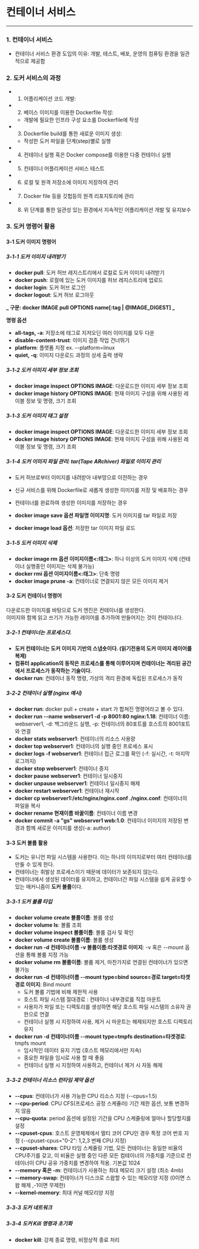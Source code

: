 # 컨테이너 서비스
---

### 1. 컨테이너 서비스


- 컨테이너 서비스 환경 도입의 이유:
개발, 테스트, 배포, 운영의 컴퓨팅 환경을 일관적으로 제공함


### 2. 도커 서비스의 과정

- 1. 어플리케이션 코드 개발:

- 2. 베이스 이미지를 이용한 Dockerfile 작성:
    - 개발에 필요한 인프라 구성 요소를 Dockerfile에 작성

- 3. Dockerfile build를 통한 새로운 이미지 생성:
    - 작성한 도커 파일을 단계(step)별로 실행

- 4. 컨테이너 실행 혹은 Docker compose를 이용한 다중 컨테이너 실행

- 5. 컨테이너 어플리케이션 서비스 테스트

- 6. 로컬 및 원격 저장소에 이미지 저장하여 관리

- 7. Docker file 등을 깃헙등의 원격 리포지토리에 관리

- 8. 위 단계를 통한 일관성 있는 환경에서 지속적인 어플리케이션 개발 및 유지보수




### 3. 도커 명령어 활용



#### 3-1 도커 이미지 명령어


##### 3-1-1 도커 이미지 내려받기

- **docker pull**: 도커 허브 레지스트리에서 로컬로 도커 이미지 내려받기
- **docker push**: 로컬에 있는 도커 이미지를 허브 레지스트리에 업로드
- **docker login**: 도커 허브 로그인
- **docker logout**: 도커 허브 로그아웃

**_ 구문: docker IMAGE pull OPTIONS name[:tag | @IMAGE_DIGEST] _**


**명령 옵션**
- **all-tags, -a**: 저장소에 태그로 지저오딘 여러 이미지를 모두 다운
- **disable-content-trust**: 이미지 검증 작업 건너뛰기
- **platform**: 플랫폼 지정  ex. --platform=linux
- **quiet, -q**: 이미지 다운로드 과정의 상세 출력 생략




##### 3-1-2 도커 이미지 세부 정보 조회



- **docker image inspect OPTIONS IMAGE**: 다운로드한 이미지 세부 정보 조회
- **docker image history OPTIONS IMAGE**: 현재 이미지 구성을 위해 사용된 레이블 정보 및 명령, 크기 조회


##### 3-1-3 도커 이미지 태그 설정

- **docker image inspect OPTIONS IMAGE**: 다운로드한 이미지 세부 정보 조회
- **docker image history OPTIONS IMAGE**: 현재 이미지 구성을 위해 사용된 레이블 정보 및 명령, 크기 조회


##### 3-1-4 도커 이미지 파일 관리: tar(Tape ARchiver) 파일로 이미지 관리

 - 도커 허브로부터 이미지를 내려받아 내부망으로 이전하는 경우
 - 신규 서비스를 위해 Dockerfile로 새롭게 생성한 이미지를 저장 및 배포하는 경우
 - 컨테이너를 완료하여 생성한 이미지를 저장하는 경우

 - **docker image save 옵션 파일명 이미지명**: 도커 이미지를 tar 파일로 저장
 - **docker image load 옵션**: 저장한 tar 이미지 파일 로드


##### 3-1-5 도커 이미지 삭제

 - **docker image rm 옵션 이미지이름<:태그>**: 하나 이상의 도커 이미지 삭제 (컨테이너 실행중인 이미지는 삭제 불가능)
 - **docker rmi 옵션 이미지이름<:태그>**: 단축 명령
 - **docker image prune -a**: 컨테이너로 연결되지 않은 모든 이미지 제거




#### 3-2 도커 컨테이너 명령어

다운로드한 이미지를 바탕으로 도커 엔진은 컨테이너를 생성한다.</br>
이미지와 함께 읽고 쓰기가 가능한 레이어를 추가하여 만들어지는 것이 컨테이너다.


##### 3-2-1 컨테이너는 프로세스다.

- **도커 컨테이너는 도커 이미지 기반의 스냅숏이다. (읽기전용의 도커 이미지 레이어를 복제)**
- **컴퓨터 application의 동작은 프로세스를 통해 이루어지며 컨테이너는 격리된 공간에서 프로세스가 동작하는 기술이다.**
- **docker run**: 컨테이너 동작 명령, 가상의 격리 환경에 독립된 프로세스가 동작

##### 3-2-2 컨테이너 실행 (nginx 예시)

- **docker run**: docker pull + create + start 가 합쳐진 명령어라고 볼 수 있다.
- **docker run --name webserver1 -d -p 8001:80 nginx:1.18**: 컨테이너 이름: webserver1, -d: 백그라운드 실행, -p: 컨테이너의 80포트를 호스트의 8001포트와 연결
- **docker stats webserver1**: 컨테이너의 리소스 사용량
- **docker top webserver1**: 컨테이너의 실행 중인 프로세스 표시
- **docker logs -f webserver1**: 컨테이너 접근 로그를 확인 (-f: 실시간, -t: 마지막로그까지)
- **docker stop webserver1**: 컨테이너 중지
- **docker pause webserver1**: 컨테이너 일시중지
- **docker unpause webserver1**: 컨테이너 일시중지 해제
- **docker restart webserver1**: 컨테이너 재시작
- **docker cp webserver1:/etc/nginx/nginx.conf ./nginx.conf**: 컨테이너의 파일을 복사
- **docker rename 현재이름 바꿀이름**: 컨테이너 이름 변경
- **docker commit -a "gs" webserver1 web:1.0**: 컨테이너 이미지의 저장된 변경과 함께 새로운 이미지를 생성(-a: author)


#### 3-3 도커 볼륨 활용

 - 도커는 유니언 파일 시스템을 사용한다. 이는 하나의 이미지로부터 여러 컨테이너를 만들 수 있게 한다.
 - 컨테이너는 휘발상 프로세스이기 때문에 데이터가 보존되지 않는다.
 - 컨테이너에서 생성된 데이터를 유지하고, 컨테이너간 파일 시스템을 쉽게 공유할 수 있는 매커니즘이 **도커 볼륨**이다.

##### 3-3-1 도커 볼륨 타입
 
 - **docker volume create 볼륨이름**: 볼륨 생성
 - **docker volume ls**: 볼륨 조회
 - **docker volume inspect 볼륨이름**: 볼륨 검사 및 확인
 - **docker volume create 볼륨이름**: 볼륨 생성
 - **docker run -d 컨테이너이름 -v 볼륨이름:타겟경로 이미지**: -v 혹은 --mount 옵션을 통해 볼륨 지정 가능
 - **docker volume rm 볼륨이름**: 볼륨 제거, 마찬가지로 연결된 컨테이너가 있으면 불가능
 - **docker run -d 컨테이너이름 --mount type=bind source=경로 target=타겟경로 이미지**: Bind mount
    - 도커 볼륨 기법에 비해 제한적 사용
    - 호스트 파일 시스템 절대경로 : 컨테이너 내부경로를 직접 마운트
    - 사용자가 파일 또는 디렉토리를 생성하면 해당 호스트 파일 시스템의 소유자 권한으로 연결
    - 컨테이너 실행 시 지정하여 사용, 제거 시 마운트는 해제되지만 호스트 디렉토리 유지
 - **docker run -d 컨테이너이름 --mount type=tmpfs destination=타겟경로**: tmpfs mount
    - 임시적인 데이터 유지 기법 (호스트 메모리에서만 지속)
    - 중요한 파일을 임시로 사용 할 때 좋음
    - 컨테이너 실행 시 지정하여 사용하고, 컨테이너 제거 시 자동 해제


##### 3-3-2 컨테이너 리소스 런타임 제약 옵션
 
 - **--cpus**: 컨테이너가 사용 가능한 CPU 리소스 지정 (--cpus=1.5)
 - **--cpu-period**: CPU CFS(프로세스 공정 스케쥴러) 기간 제한 옵션, 보통 변경하지 않음
 - **--cpu-quota**: period 옵션에 설정된 기간을 CPU 스케쥴링에 얼마나 할당할지를 설정
 - **--cpuset-cpus**: 호스트 운영체제에서 멀티 코어 CPU인 경우 특정 코어 번호 지정 (--cpuset-cpus="0-2": 1,2,3 번째 CPU 지정)
 - **--cpuset-shares**: CPU 타임 스케쥴링 기법, 모든 컨테이너는 동일한 비율의 CPU주기를 갖고, 이 비율은 실행 중인 다른 모든 컴테이너의 가중치를 기준으로 컨테이너이 CPU 공유 가중치를 변경하여 적용. 기본값 1024
 - **--memory 혹은 -m**: 컨테이너가 사용하는 최대 메모리 크기 설정 (최소 4mb)
 - **--memory-swap**: 컨테이너가 디스크로 스왑할 수 있는 메모리양 지정 (0이면 스왑 해제 ,-1이면 무제한)
 - **--kernel-memory**: 최대 커널 메모리양 지정


##### 3-3-3 도커 네트워크



##### 3-3-4 도커 Kill 명령과 초기화

 - **docker kill**: 강제 종료 명령, 비정상적 종료 처리